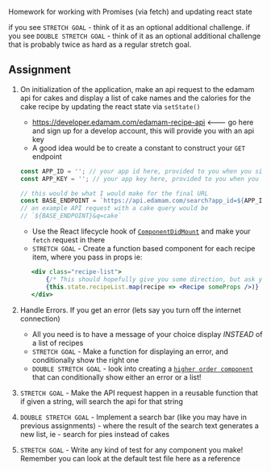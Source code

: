 Homework for working with Promises (via fetch) and updating react state

if you see `STRETCH GOAL` - think of it as an optional additional challenge.
if you see `DOUBLE STRETCH GOAL` - think of it as an optional additional challenge that is probably twice as hard as a regular stretch goal.

## Assignment
1. On initialization of the application, make an api request to the edamam api for cakes and display a list of cake names and the calories for the cake recipe by updating the react state via `setState()`
    - https://developer.edamam.com/edamam-recipe-api <--- go here and sign up for a develop account, this will provide you with an api key
    - A good idea would be to create a constant to construct your `GET` endpoint
    ```js 
    const APP_ID = ''; // your app id here, provided to you when you sign up
    const APP_KEY = ''; // your app key here, provided to you when you sign up
    
    // this would be what I would make for the final URL
    const BASE_ENDPOINT = `https://api.edamam.com/search?app_id=${APP_ID}&app_key=${APP_KEY}`;
    // an example API request with a cake query would be
    // `${BASE_ENDPOINT}&q=cake`
    ```
    - Use the React lifecycle hook of [`ComponentDidMount`](https://reactjs.org/docs/state-and-lifecycle.html) and make your `fetch` request in there
    - `STRETCH GOAL` - Create a function based component for each recipe item, where you pass in props ie:
    ```jsx
       <div class="recipe-list">
           {/* This should hopefully give you some direction, but ask your TAs for help if you're stuck! */}
           {this.state.recipeList.map(recipe => <Recipe someProps />)}
       </div>
    ```

2. Handle Errors. If you get an error (lets say you turn off the internet connection)
    - All you need is to have a message of your choice display *INSTEAD* of a list of recipes
    - `STRETCH GOAL` - Make a function for displaying an error, and conditionally show the right one
    - `DOUBLE STRETCH GOAL` - look into creating a [`higher order component`](https://reactjs.org/docs/higher-order-components.html) that can conditionally show either an error or a list!

3. `STRETCH GOAL` - Make the API request happen in a reusable function that if given a string, will search the api for that string
4. `DOUBLE STRETCH GOAL` - Implement a search bar (like you may have in previous assignments) - where the result of the search text generates a new list, ie - search for pies instead of cakes
5. `STRETCH GOAL` - Write any kind of test for any component you make! Remember you can look at the default test file here as a reference